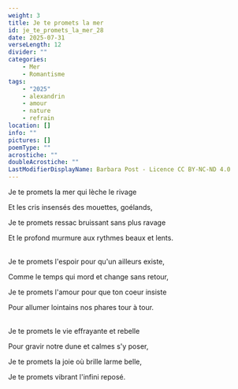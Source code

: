 ```yaml
---
weight: 3
title: Je te promets la mer
id: je_te_promets_la_mer_28
date: 2025-07-31
verseLength: 12
divider: ""
categories:
    - Mer
    - Romantisme
tags:
    - "2025"
    - alexandrin
    - amour
    - nature
    - refrain
location: []
info: ""
pictures: []
poemType: ""
acrostiche: ""
doubleAcrostiche: ""
LastModifierDisplayName: Barbara Post - Licence CC BY-NC-ND 4.0
---
```

Je te promets la mer qui lèche le rivage

Et les cris insensés des mouettes, goélands,

Je te promets ressac bruissant sans plus ravage

Et le profond murmure aux rythmes beaux et lents.

 \
Je te promets l'espoir pour qu'un ailleurs existe,

Comme le temps qui mord et change sans retour,

Je te promets l'amour pour que ton coeur insiste

Pour allumer lointains nos phares tour à tour.

 \
Je te promets le vie effrayante et rebelle

Pour gravir notre dune et calmes s'y poser,

Je te promets la joie où brille larme belle,

Je te promets vibrant l'infini reposé.
